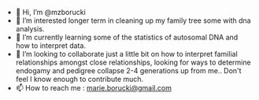 - 👋 Hi, I’m @mzborucki
- 👀 I’m interested longer term in cleaning up my family tree some with dna analysis. 
- 🌱 I’m currently learning some of the statistics of autosomal DNA and how to interpret data.
- 💞️ I’m looking to collaborate just a little bit on how to interpret familial relationships amongst close relationships, looking for ways to determine endogamy and pedigree collapse 2-4 generations up from me..  Don't feel I know enough to contribute much.
- 📫 How to reach me :  marie.borucki@gmail.com

<!---
mzborucki/mzborucki is a ✨ special ✨ repository because its `README.md` (this file) appears on your GitHub profile.
You can click the Preview link to take a look at your changes.
--->
